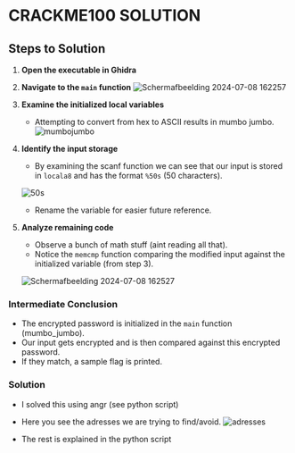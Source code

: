 # CRACKME100 SOLUTION

## Steps to Solution

1. **Open the executable in Ghidra**

2. **Navigate to the `main` function**
   ![Schermafbeelding 2024-07-08 162257](https://github.com/HenriMertens/PICOGYM/assets/149707229/5c8ba64b-3cc6-465f-bedc-58b5179ddc72)

3. **Examine the initialized local variables**
   - Attempting to convert from hex to ASCII results in mumbo jumbo.
   ![mumbojumbo](https://github.com/HenriMertens/PICOGYM/assets/149707229/6fcd9ec6-75c6-47b4-9f4d-672f4dfcd819)

4. **Identify the input storage**
   - By examining the scanf function we can see that our input is stored in `locala8` and has the format `%50s` (50 characters).
     
    ![50s](https://github.com/HenriMertens/PICOGYM/assets/149707229/6bbc0820-e15f-44fa-ba5d-71d16031ed41)

   - Rename the variable for easier future reference.


5. **Analyze remaining code**
   - Observe a bunch of math stuff (aint reading all that).
   - Notice the `memcmp` function comparing the modified input against the initialized variable (from step 3).
     
   ![Schermafbeelding 2024-07-08 162527](https://github.com/HenriMertens/PICOGYM/assets/149707229/02147adf-eda5-4fb7-b7ca-05c2abed58a4)

   
### Intermediate Conclusion
- The encrypted password is initialized in the `main` function (mumbo_jumbo).
- Our input gets encrypted and is then compared against this encrypted password.
- If they match, a sample flag is printed.

### Solution
- I solved this using angr (see python script)
- Here you see the adresses we are trying to find/avoid.
   ![adresses](https://github.com/HenriMertens/PICOGYM/assets/149707229/ccc2f415-240e-4234-a2dd-ef126dd216b1)

- The rest is explained in the python script


  

